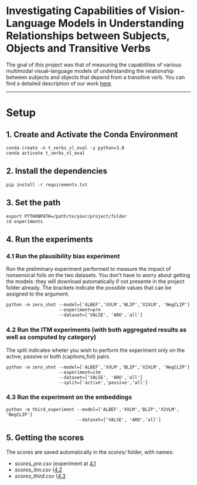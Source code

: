# Investigating Capabilities of Vision-Language Models in Understanding Relationships between Subjects, Objects and Transitive Verbs
The goal of this project was that of measuring the capabilities of various multimodal visual-language models of understanding the relationship between subjects and objects that depend from a transitive verb.
You can find a detailed description of our work [here](https://drive.google.com/file/d/1Iw0JbckMY9aJNIdrapcn7CNfK47r0uys/view?usp=sharing).

---
# Setup
## 1. Create and Activate the Conda Environment
```
conda create -n t_verbs_vl_eval -y python=3.8
conda activate t_verbs_vl_eval
```
## 2. Install the dependencies
```
pip install -r requirements.txt
```
## 3. Set the path
```
export PYTHONPATH=/path/to/your/project/folder
cd experiments
```
## 4. Run the experiments
### 4.1 Run the plausibility bias experiment
Run the preliminary experiment performed to measure the impact of nonsensical foils on the two datasets. You don't have to worry about getting the models: they will download automatically if not presente in the project folder already.
The brackets indicate the possible values that can be assigned to the argument.

```
python -m zero_shot --model=['ALBEF','XVLM','BLIP','X2VLM', 'NegCLIP']
                    --experiment=pre
                    --dataset=['VALSE', 'ARO','all']
```
### 4.2 Run the ITM experiments (with both aggregated results as well as computed by category)
The split indicates wheter you wish to perform the experiment only on the active, passive or both (captions,foil) pairs.
```
python -m zero_shot --model=['ALBEF','XVLM','BLIP','X2VLM', 'NegCLIP']
                    --experiment=itm
                    --dataset=['VALSE', 'ARO','all']
                    --split=['active','passive','all']
```
### 4.3 Run the experiment on the embeddings 
```
python -m third_experiment --model=['ALBEF','XVLM','BLIP','X2VLM', 'NegCLIP']
                           --dataset=['VALSE', 'ARO','all']
```
## 5. Getting the scores
The scores are saved automatically in the *scores/* folder, with names: 
- *scores_pre.csv* (experiment at [4.1](#41-run-the-plausibility-bias-experiment)
- *scores_itm.csv* ([4.2](#42-run-the-itm-experiments-with-both-aggregated-results-as-well-as-computed-by-category)
- *scores_third.csv* ([4.3](#43-run-the-experiment-on-the-embeddings)
